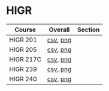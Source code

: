 # HIGR

| Course | Overall | Section |
| ------ | ------- | ------- |
| HIGR 201 | [csv](https://github.com/UCSD-Historical-Enrollment-Data/2024Spring/blob/main/overall/HIGR%20201.csv), [png](https://raw.githubusercontent.com/UCSD-Historical-Enrollment-Data/2024Spring/main/plot_overall/HIGR%20201.png) |  |
| HIGR 205 | [csv](https://github.com/UCSD-Historical-Enrollment-Data/2024Spring/blob/main/overall/HIGR%20205.csv), [png](https://raw.githubusercontent.com/UCSD-Historical-Enrollment-Data/2024Spring/main/plot_overall/HIGR%20205.png) |  |
| HIGR 217C | [csv](https://github.com/UCSD-Historical-Enrollment-Data/2024Spring/blob/main/overall/HIGR%20217C.csv), [png](https://raw.githubusercontent.com/UCSD-Historical-Enrollment-Data/2024Spring/main/plot_overall/HIGR%20217C.png) |  |
| HIGR 239 | [csv](https://github.com/UCSD-Historical-Enrollment-Data/2024Spring/blob/main/overall/HIGR%20239.csv), [png](https://raw.githubusercontent.com/UCSD-Historical-Enrollment-Data/2024Spring/main/plot_overall/HIGR%20239.png) |  |
| HIGR 240 | [csv](https://github.com/UCSD-Historical-Enrollment-Data/2024Spring/blob/main/overall/HIGR%20240.csv), [png](https://raw.githubusercontent.com/UCSD-Historical-Enrollment-Data/2024Spring/main/plot_overall/HIGR%20240.png) |  |
